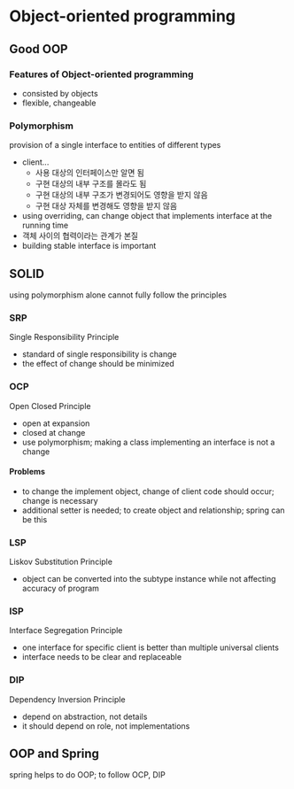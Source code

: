 # Object-oriented programming

## Good OOP

### Features of Object-oriented programming

- consisted by objects
- flexible, changeable

### Polymorphism

provision of a single interface to entities of different types

- client...
  - 사용 대상의 인터페이스만 알면 됨
  - 구현 대상의 내부 구조를 몰라도 됨
  - 구현 대상의 내부 구조가 변경되어도 영향을 받지 않음
  - 구현 대상 자체를 변경해도 영향을 받지 않음
- using overriding, can change object that implements interface at the running time
- 객체 사이의 협력이라는 관계가 본질
- building stable interface is important

## SOLID

using polymorphism alone cannot fully follow the principles

### SRP

Single Responsibility Principle

- standard of single responsibility is change
- the effect of change should be minimized

### OCP

Open Closed Principle

- open at expansion
- closed at change
- use polymorphism; making a class implementing an interface is not a change

#### Problems

- to change the implement object, change of client code should occur; change is necessary
- additional setter is needed; to create object and relationship; spring can be this

### LSP

Liskov Substitution Principle

- object can be converted into the subtype instance while not affecting accuracy of program

### ISP

Interface Segregation Principle

- one interface for specific client is better than multiple universal clients
- interface needs to be clear and replaceable

### DIP

Dependency Inversion Principle

- depend on abstraction, not details
- it should depend on role, not implementations

## OOP and Spring

spring helps to do OOP; to follow OCP, DIP